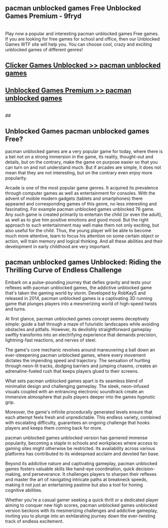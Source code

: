 ## pacman unblocked games Free Unblocked Games Premium - 9fryd <br>
<br>
Play now a popular and interesting pacman unblocked games Free games. If you are looking for free games for school and office, then our Unblocked Games WTF site will help you. You can choose cool, crazy and exciting unblocked games of different genres!


##  [Clicker Games Unblocked >> pacman unblocked games](http://freeplayer.one?title=pacman_unblocked_games&ref=05)

##  [Unblocked Games Premium >> pacman unblocked games](http://freeplayer.one?title=pacman_unblocked_games&ref=05)
  <br>
  ##



## Unblocked Games pacman unblocked games Free?

pacman unblocked games are a very popular game for today, where there is a bet not on a strong immersion in the game, its reality, thought-out and details, but on the contrary, make the game on purpose easier so that you can turn on and not understand much. But if arcades are simple, it does not mean that they are not interesting, but on the contrary even enjoy more popularity.

Arcade is one of the most popular game genres. It acquired its prevalence through computer games as well as entertainment for consoles. With the advent of mobile modern gadgets (tablets and smartphones) there appeared and corresponding games of this genre, no less interesting and fascinating. For example pacman unblocked games unblocked 76 game. Any such game is created primarily to entertain the child (or even the adult), as well as to give him positive emotions and good mood. But the right approach to such entertainment may well make them not only exciting, but also useful for the child. Thus, the young player will be able to become much more attentive, learn to focus his attention on some certain object or action, will train memory and logical thinking. And all these abilities and their development in early childhood are very important.

##  pacman unblocked games Unblocked: Riding the Thrilling Curve of Endless Challenge

Embark on a pulse-pounding journey that defies gravity and tests your reflexes with pacman unblocked games, the addictive unblocked game that's taken the gaming world by storm. Developed by RobKayS and released in 2014, pacman unblocked games is a captivating 3D running game that plunges players into a mesmerizing world of high-speed twists and turns.

At first glance, pacman unblocked games concept seems deceptively simple: guide a ball through a maze of futuristic landscapes while avoiding obstacles and pitfalls. However, its devilishly straightforward gameplay swiftly transforms into an electrifying experience that demands precision, lightning-fast reactions, and nerves of steel.

The game's core mechanic revolves around maneuvering a ball down an ever-steepening pacman unblocked games, where every movement dictates the impending speed and trajectory. The sensation of hurtling through neon-lit tracks, dodging barriers and jumping chasms, creates an adrenaline-fueled rush that keeps players glued to their screens.

What sets pacman unblocked games apart is its seamless blend of minimalist design and challenging gameplay. The sleek, neon-infused visuals coupled with an entrancing electronic soundtrack create an immersive atmosphere that pulls players deeper into the games hypnotic grip.

Moreover, the game's infinite procedurally generated levels ensure that each attempt feels fresh and unpredictable. This endless variety, combined with escalating difficulty, guarantees an ongoing challenge that hooks players and keeps them coming back for more.

pacman unblocked games unblocked version has garnered immense popularity, becoming a staple in schools and workplaces where access to gaming sites might otherwise be restricted. Its availability across various platforms has contributed to its widespread acclaim and devoted fan base.

Beyond its addictive nature and captivating gameplay, pacman unblocked games fosters valuable skills like hand-eye coordination, quick decision-making, and perseverance. It challenges players to sharpen their reflexes and master the art of navigating intricate paths at breakneck speeds, making it not just an entertaining pastime but also a tool for honing cognitive abilities.

Whether you're a casual gamer seeking a quick thrill or a dedicated player aiming to conquer new high scores, pacman unblocked games unblocked version beckons with its mesmerizing challenges and addictive gameplay, inviting you to plunge into an exhilarating journey down the ever-twisting track of endless excitement.